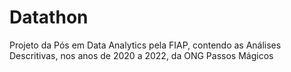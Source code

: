 # Datathon
Projeto da Pós em Data Analytics pela FIAP, contendo as Análises Descritivas, nos anos de 2020 a 2022, da ONG Passos Mágicos 

